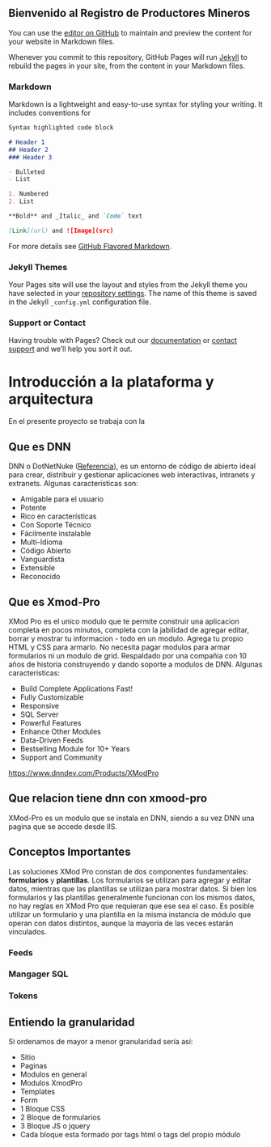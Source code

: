 ## Bienvenido al Registro de Productores Mineros

You can use the [editor on GitHub](https://github.com/gisminero/rpm/edit/gh-pages/index.md) to maintain and preview the content for your website in Markdown files.

Whenever you commit to this repository, GitHub Pages will run [Jekyll](https://jekyllrb.com/) to rebuild the pages in your site, from the content in your Markdown files.

### Markdown

Markdown is a lightweight and easy-to-use syntax for styling your writing. It includes conventions for

```markdown
Syntax highlighted code block

# Header 1
## Header 2
### Header 3

- Bulleted
- List

1. Numbered
2. List

**Bold** and _Italic_ and `Code` text

[Link](url) and ![Image](src)
```

For more details see [GitHub Flavored Markdown](https://guides.github.com/features/mastering-markdown/).

### Jekyll Themes

Your Pages site will use the layout and styles from the Jekyll theme you have selected in your [repository settings](https://github.com/gisminero/rpm/settings). The name of this theme is saved in the Jekyll `_config.yml` configuration file.

### Support or Contact

Having trouble with Pages? Check out our [documentation](https://docs.github.com/categories/github-pages-basics/) or [contact support](https://github.com/contact) and we’ll help you sort it out.

# Introducción a la plataforma y arquitectura
En el presente proyecto se trabaja con la 
## Que es DNN
DNN o DotNetNuke ([Referencia](https://www.tododnn.com/Recursos/-Que-es-DNN)), es un entorno de código de abierto ideal para crear, distribuir y gestionar aplicaciones web interactivas, intranets y extranets. Algunas caracteristicas son:
* Amigable para el usuario
* Potente
* Rico en características
* Con Soporte Técnico
* Fácilmente instalable
* Multi-Idioma 
* Código Abierto
* Vanguardista
* Extensible
* Reconocido

## Que es Xmod-Pro
XMod Pro es el unico modulo que te permite construir una aplicacion completa en pocos minutos, completa con la jabilidad de agregar editar, borrar y mostrar tu informacion - todo en un modulo. Agrega tu propio HTML y CSS para armarlo. No necesita pagar modulos para armar formularios ni un modulo de grid. Respaldado por una compañia con 10 años de historia construyendo y dando soporte a modulos de DNN.
Algunas caracteristicas:
* Build Complete Applications Fast!
* Fully Customizable
* Responsive
* SQL Server
* Powerful Features
* Enhance Other Modules
* Data-Driven Feeds
* Bestselling Module for 10+ Years
* Support and Community


https://www.dnndev.com/Products/XModPro


## Que relacion tiene dnn con xmood-pro
XMod-Pro es un modulo que se instala en DNN, siendo a su vez DNN una pagina que se accede desde IIS.

## Conceptos Importantes
Las soluciones XMod Pro constan de dos componentes fundamentales: **formularios** y **plantillas**. Los formularios se utilizan para agregar y editar datos, mientras que las plantillas se utilizan para mostrar datos. Si bien los formularios y las plantillas generalmente funcionan con los mismos datos, no hay reglas en XMod Pro que requieran que ese sea el caso. Es posible utilizar un formulario y una plantilla en la misma instancia de módulo que operan con datos distintos, aunque la mayoría de las veces estarán vinculados.
### Feeds
### Mangager SQL
### Tokens

## Entiendo la granularidad
Si ordenamos de mayor a menor granularidad sería así:
* Sitio
* Paginas
* Modulos en general
* Modulos XmodPro
* Templates
* Form
* 1 Bloque CSS
* 2 Bloque de formularios
* 3 Bloque JS o jquery
* Cada bloque esta formado por tags html o tags del propio módulo

